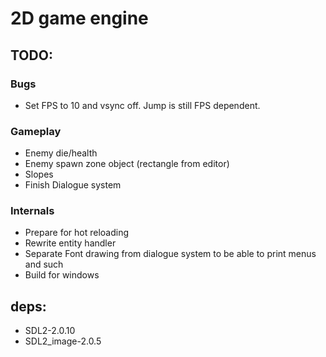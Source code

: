 # 2D game engine

## TODO:

### Bugs
- Set FPS to 10 and vsync off. Jump is still FPS dependent.

### Gameplay

- Enemy die/health
- Enemy spawn zone object (rectangle from editor)
- Slopes
- Finish Dialogue system

### Internals

- Prepare for hot reloading
- Rewrite entity handler
- Separate Font drawing from dialogue system to be able to print menus and such
- Build for windows

## deps:
- SDL2-2.0.10
- SDL2_image-2.0.5
